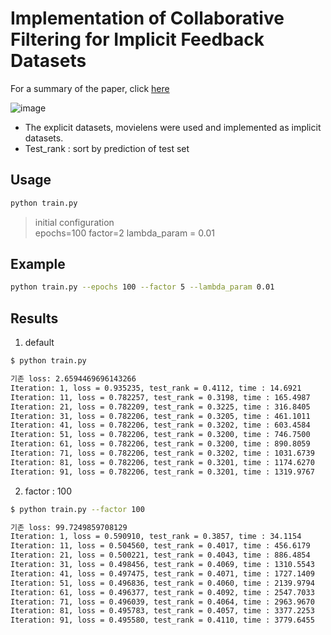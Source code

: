 # Implementation of Collaborative Filtering for Implicit Feedback Datasets

For a summary of the paper, click [here](https://github.com/rlagywns0213/2021_Summer_Internship/tree/main/RecSys/OCCF/Paper_Summary)

![image](https://user-images.githubusercontent.com/28617444/126036848-319deb23-c545-4a17-a2a2-d4ff8996ebf9.png)

- The explicit datasets, movielens were used and implemented as implicit datasets.
- Test_rank : sort by prediction of test set

## Usage

```bash
python train.py
```

> initial configuration  
epochs=100
factor=2
lambda_param = 0.01


## Example  
```bash
python train.py --epochs 100 --factor 5 --lambda_param 0.01
```

## Results

1. default

```bash
$ python train.py   

기존 loss: 2.6594469696143266
Iteration: 1, loss = 0.935235, test_rank = 0.4112, time : 14.6921
Iteration: 11, loss = 0.782257, test_rank = 0.3198, time : 165.4987
Iteration: 21, loss = 0.782209, test_rank = 0.3225, time : 316.8405
Iteration: 31, loss = 0.782206, test_rank = 0.3205, time : 461.1011
Iteration: 41, loss = 0.782206, test_rank = 0.3202, time : 603.4584
Iteration: 51, loss = 0.782206, test_rank = 0.3200, time : 746.7500
Iteration: 61, loss = 0.782206, test_rank = 0.3200, time : 890.8059
Iteration: 71, loss = 0.782206, test_rank = 0.3202, time : 1031.6739
Iteration: 81, loss = 0.782206, test_rank = 0.3201, time : 1174.6270
Iteration: 91, loss = 0.782206, test_rank = 0.3201, time : 1319.9767
```

2. factor : 100
```bash
$ python train.py --factor 100

기존 loss: 99.7249859708129
Iteration: 1, loss = 0.590910, test_rank = 0.3857, time : 34.1154
Iteration: 11, loss = 0.504560, test_rank = 0.4017, time : 456.6179
Iteration: 21, loss = 0.500221, test_rank = 0.4043, time : 886.4854
Iteration: 31, loss = 0.498456, test_rank = 0.4069, time : 1310.5543
Iteration: 41, loss = 0.497475, test_rank = 0.4071, time : 1727.1409
Iteration: 51, loss = 0.496836, test_rank = 0.4060, time : 2139.9794
Iteration: 61, loss = 0.496377, test_rank = 0.4092, time : 2547.7033
Iteration: 71, loss = 0.496039, test_rank = 0.4064, time : 2963.9670
Iteration: 81, loss = 0.495783, test_rank = 0.4057, time : 3377.2253
Iteration: 91, loss = 0.495580, test_rank = 0.4110, time : 3779.6455
```